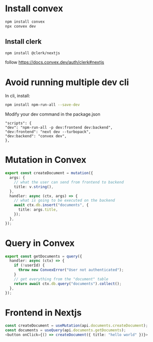 # Install convex

```bash
npm install convex
npx convex dev
```

## Install clerk

```bash
npm install @clerk/nextjs
```

follow https://docs.convex.dev/auth/clerk#nextjs

# Avoid running multiple dev cli

In cli, install:

```bash
npm install npm-run-all --save-dev
```

Modify your dev command in the package.json

```
"scripts": {
"dev": "npm-run-all -p dev:frontend dev:backend",
"dev:frontend": "next dev --turbopack",
"dev:backend": "convex dev",
},
```

# Mutation in Convex

```ts
export const createDocument = mutation({
  args: {
    // what the user can send from frontend to backend
    title: v.string(),
  },
  handler: async (ctx, args) => {
    // what is going to be executed on the backend
    await ctx.db.insert("documents", {
      title: args.title,
    });
  },
});
```

# Query in Convex

```ts
export const getDocuments = query({
  handler: async (ctx) => {
    if (!userId) {
      throw new ConvexError("User not authenticated");
    }
    // get everything from the "document" table
    return await ctx.db.query("documents").collect();
  },
});
```

# Frontend in Nextjs

```ts
const createDocument = useMutation(api.documents.createDocument);
const documents = useQuery(api.documents.getDocuments);
<button onClick={() => createDocument({ title: "hello world" })}>
```
